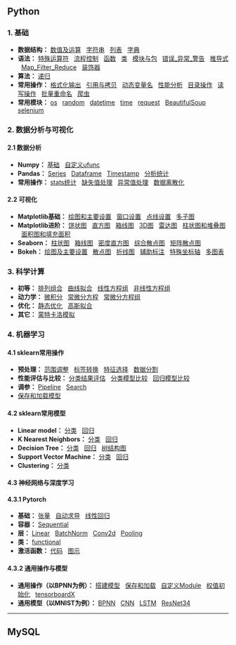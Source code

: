 ## Python
### 1. 基础
* **数据结构：**
[数值及运算](https://github.com/ZhouBinTGL/Code-Summary/blob/master/1.%20Python%E5%9F%BA%E7%A1%80/%E6%95%B0%E6%8D%AE%E7%BB%93%E6%9E%84%E4%B8%8E%E8%AF%AD%E6%B3%95/%E6%95%B0%E5%80%BC%E5%8F%8A%E8%BF%90%E7%AE%97.py) 
&nbsp; [字符串](https://github.com/ZhouBinTGL/Code-Summary/blob/master/1.%20Python%E5%9F%BA%E7%A1%80/%E6%95%B0%E6%8D%AE%E7%BB%93%E6%9E%84%E4%B8%8E%E8%AF%AD%E6%B3%95/%E5%AD%97%E7%AC%A6%E4%B8%B2.py) 
&nbsp; [列表](https://github.com/ZhouBinTGL/Code-Summary/blob/master/1.%20Python%E5%9F%BA%E7%A1%80/%E6%95%B0%E6%8D%AE%E7%BB%93%E6%9E%84%E4%B8%8E%E8%AF%AD%E6%B3%95/%E5%88%97%E8%A1%A8.py)
&nbsp; [字典](https://github.com/ZhouBinTGL/Code-Summary/blob/master/1.%20Python%E5%9F%BA%E7%A1%80/%E6%95%B0%E6%8D%AE%E7%BB%93%E6%9E%84%E4%B8%8E%E8%AF%AD%E6%B3%95/%E5%AD%97%E5%85%B8.py)
* **语法：** 
[特殊运算符](https://github.com/ZhouBinTGL/Code-Summary/blob/master/1.%20Python%E5%9F%BA%E7%A1%80/%E6%95%B0%E6%8D%AE%E7%BB%93%E6%9E%84%E4%B8%8E%E8%AF%AD%E6%B3%95/%E7%89%B9%E6%AE%8A%E8%BF%90%E7%AE%97%E7%AC%A6.py)
&nbsp; [流程控制](https://github.com/ZhouBinTGL/Code-Summary/blob/master/1.%20Python%E5%9F%BA%E7%A1%80/%E6%95%B0%E6%8D%AE%E7%BB%93%E6%9E%84%E4%B8%8E%E8%AF%AD%E6%B3%95/%E6%B5%81%E7%A8%8B%E6%8E%A7%E5%88%B6.py) 
&nbsp; [函数](https://github.com/ZhouBinTGL/Code-Summary/blob/master/1.%20Python%E5%9F%BA%E7%A1%80/%E6%95%B0%E6%8D%AE%E7%BB%93%E6%9E%84%E4%B8%8E%E8%AF%AD%E6%B3%95/%E5%87%BD%E6%95%B0.py)
&nbsp; [类](https://github.com/ZhouBinTGL/Code-Summary/blob/master/1.%20Python%E5%9F%BA%E7%A1%80/%E6%95%B0%E6%8D%AE%E7%BB%93%E6%9E%84%E4%B8%8E%E8%AF%AD%E6%B3%95/%E7%B1%BB.py)
&nbsp; [模块与包](https://github.com/ZhouBinTGL/Code-Summary/blob/master/1.%20Python%E5%9F%BA%E7%A1%80/%E6%95%B0%E6%8D%AE%E7%BB%93%E6%9E%84%E4%B8%8E%E8%AF%AD%E6%B3%95/%E6%A8%A1%E5%9D%97%E4%B8%8E%E5%8C%85.txt)
&nbsp; [错误_异常_警告](https://github.com/ZhouBinTGL/Code-Summary/blob/master/1.%20Python%E5%9F%BA%E7%A1%80/%E6%95%B0%E6%8D%AE%E7%BB%93%E6%9E%84%E4%B8%8E%E8%AF%AD%E6%B3%95/%E9%94%99%E8%AF%AF_%E5%BC%82%E5%B8%B8_%E8%AD%A6%E5%91%8A.py)
&nbsp; [推导式](https://github.com/ZhouBinTGL/Code-Summary/blob/master/1.%20Python%E5%9F%BA%E7%A1%80/%E6%95%B0%E6%8D%AE%E7%BB%93%E6%9E%84%E4%B8%8E%E8%AF%AD%E6%B3%95/%E6%8E%A8%E5%AF%BC%E5%BC%8F.py) 
&nbsp; [Map_Filter_Reduce](https://github.com/ZhouBinTGL/Code-Summary/blob/master/1.%20Python%E5%9F%BA%E7%A1%80/%E6%95%B0%E6%8D%AE%E7%BB%93%E6%9E%84%E4%B8%8E%E8%AF%AD%E6%B3%95/%E9%94%99%E8%AF%AF_%E5%BC%82%E5%B8%B8_%E8%AD%A6%E5%91%8A.py)
&nbsp; [装饰器](https://github.com/ZhouBinTGL/Code-Summary/blob/master/1.%20Python%E5%9F%BA%E7%A1%80/%E6%95%B0%E6%8D%AE%E7%BB%93%E6%9E%84%E4%B8%8E%E8%AF%AD%E6%B3%95/%E8%A3%85%E9%A5%B0%E5%99%A8.py)
* **算法：** 
[递归](https://github.com/ZhouBinTGL/Code-Summary/blob/master/1.%20Python%E5%9F%BA%E7%A1%80/%E6%95%B0%E6%8D%AE%E7%BB%93%E6%9E%84%E4%B8%8E%E8%AF%AD%E6%B3%95/%E9%80%92%E5%BD%92.py)
* **常用操作：**
[格式化输出](https://github.com/ZhouBinTGL/Code-Summary/blob/master/1.%20Python%E5%9F%BA%E7%A1%80/%E5%B8%B8%E7%94%A8%E6%A8%A1%E5%9D%97%E4%B8%8E%E6%93%8D%E4%BD%9C/%E6%A0%BC%E5%BC%8F%E5%8C%96%E8%BE%93%E5%87%BA.py)
&nbsp; [引用与拷贝](https://github.com/ZhouBinTGL/Code-Summary/blob/master/1.%20Python%E5%9F%BA%E7%A1%80/%E5%B8%B8%E7%94%A8%E6%A8%A1%E5%9D%97%E4%B8%8E%E6%93%8D%E4%BD%9C/%E5%BC%95%E7%94%A8%E4%B8%8E%E6%8B%B7%E8%B4%9D.py)
&nbsp; [动态变量名](https://github.com/ZhouBinTGL/Code-Summary/blob/master/1.%20Python%E5%9F%BA%E7%A1%80/%E5%B8%B8%E7%94%A8%E6%A8%A1%E5%9D%97%E4%B8%8E%E6%93%8D%E4%BD%9C/%E5%8A%A8%E6%80%81%E5%8F%98%E9%87%8F%E5%90%8D.py)
&nbsp; [性能分析](https://github.com/ZhouBinTGL/Code-Summary/blob/master/1.%20Python%E5%9F%BA%E7%A1%80/%E5%B8%B8%E7%94%A8%E6%A8%A1%E5%9D%97%E4%B8%8E%E6%93%8D%E4%BD%9C/%E6%80%A7%E8%83%BD%E5%88%86%E6%9E%90.py)
&nbsp; [目录操作](https://github.com/ZhouBinTGL/Code-Summary/blob/master/1.%20Python%E5%9F%BA%E7%A1%80/%E5%B8%B8%E7%94%A8%E6%A8%A1%E5%9D%97%E4%B8%8E%E6%93%8D%E4%BD%9C/%E6%A8%A1%E5%9D%97os.py)
&nbsp; [读写操作](https://github.com/ZhouBinTGL/Code-Summary/blob/master/1.%20Python%E5%9F%BA%E7%A1%80/%E5%B8%B8%E7%94%A8%E6%A8%A1%E5%9D%97%E4%B8%8E%E6%93%8D%E4%BD%9C/%E8%AF%BB%E5%86%99%E6%93%8D%E4%BD%9C.py)
&nbsp; [批量重命名](https://github.com/ZhouBinTGL/Code-Summary/blob/master/1.%20Python%E5%9F%BA%E7%A1%80/%E5%B8%B8%E7%94%A8%E6%A8%A1%E5%9D%97%E4%B8%8E%E6%93%8D%E4%BD%9C/%E6%89%B9%E9%87%8F%E9%87%8D%E5%91%BD%E5%90%8D.py)
&nbsp; [爬虫](https://github.com/ZhouBinTGL/Code-Summary/blob/master/%23%20%E7%BD%91%E7%BB%9C%E7%88%AC%E8%99%AB/%E9%9D%99%E6%80%81%E7%BD%91%E7%AB%99%E7%88%AC%E5%8F%96%E5%85%A5%E9%97%A8%E5%AE%9E%E4%BE%8B.py)
* **常用模块：**
[os](https://github.com/ZhouBinTGL/Code-Summary/blob/master/1.%20Python%E5%9F%BA%E7%A1%80/%E5%B8%B8%E7%94%A8%E6%A8%A1%E5%9D%97%E4%B8%8E%E6%93%8D%E4%BD%9C/%E6%A8%A1%E5%9D%97os.py)
&nbsp; [random](https://github.com/ZhouBinTGL/Code-Summary/blob/master/1.%20Python%E5%9F%BA%E7%A1%80/%E5%B8%B8%E7%94%A8%E6%A8%A1%E5%9D%97%E4%B8%8E%E6%93%8D%E4%BD%9C/%E6%A8%A1%E5%9D%97random.py)
&nbsp; [datetime](https://github.com/ZhouBinTGL/Code-Summary/blob/master/1.%20Python%E5%9F%BA%E7%A1%80/%E5%B8%B8%E7%94%A8%E6%A8%A1%E5%9D%97%E4%B8%8E%E6%93%8D%E4%BD%9C/%E6%A8%A1%E5%9D%97datetime.py)
&nbsp; [time](https://github.com/ZhouBinTGL/Code-Summary/blob/master/1.%20Python%E5%9F%BA%E7%A1%80/%E5%B8%B8%E7%94%A8%E6%A8%A1%E5%9D%97%E4%B8%8E%E6%93%8D%E4%BD%9C/%E6%A8%A1%E5%9D%97time.py)
&nbsp; [request](https://github.com/ZhouBinTGL/Code-Summary/blob/master/%23%20%E7%BD%91%E7%BB%9C%E7%88%AC%E8%99%AB/%E6%A8%A1%E5%9D%97requests.py)
&nbsp; [BeautifulSoup](https://github.com/ZhouBinTGL/Code-Summary/blob/master/%23%20%E7%BD%91%E7%BB%9C%E7%88%AC%E8%99%AB/%E6%A8%A1%E5%9D%97BeautifulSoup.py)
&nbsp; [selenium](https://github.com/ZhouBinTGL/Code-Summary/blob/master/%23%20%E7%BD%91%E7%BB%9C%E7%88%AC%E8%99%AB/%E6%A8%A1%E5%9D%97selenium.py)

### 2. 数据分析与可视化
#### 2.1 数据分析
* **Numpy：**
[基础](https://github.com/ZhouBinTGL/Code-Summary/blob/master/2.%20%E6%95%B0%E6%8D%AE%E5%88%86%E6%9E%90%E4%B8%8E%E5%8F%AF%E8%A7%86%E5%8C%96/%E6%95%B0%E6%8D%AE%E5%88%86%E6%9E%90/np%E5%9F%BA%E7%A1%80.py)
&nbsp; [自定义ufunc](https://github.com/ZhouBinTGL/Code-Summary/blob/master/2.%20%E6%95%B0%E6%8D%AE%E5%88%86%E6%9E%90%E4%B8%8E%E5%8F%AF%E8%A7%86%E5%8C%96/%E6%95%B0%E6%8D%AE%E5%88%86%E6%9E%90/%E8%87%AA%E5%AE%9A%E4%B9%89ufunc.py)
* **Pandas：**
[Series](https://github.com/ZhouBinTGL/Code-Summary/blob/master/2.%20%E6%95%B0%E6%8D%AE%E5%88%86%E6%9E%90%E4%B8%8E%E5%8F%AF%E8%A7%86%E5%8C%96/%E6%95%B0%E6%8D%AE%E5%88%86%E6%9E%90/pd-series.py)
&nbsp; [Dataframe](https://github.com/ZhouBinTGL/Code-Summary/blob/master/2.%20%E6%95%B0%E6%8D%AE%E5%88%86%E6%9E%90%E4%B8%8E%E5%8F%AF%E8%A7%86%E5%8C%96/%E6%95%B0%E6%8D%AE%E5%88%86%E6%9E%90/pd-dataframe.py)
&nbsp; [Timestamp](https://github.com/ZhouBinTGL/Code-Summary/blob/master/2.%20%E6%95%B0%E6%8D%AE%E5%88%86%E6%9E%90%E4%B8%8E%E5%8F%AF%E8%A7%86%E5%8C%96/%E6%95%B0%E6%8D%AE%E5%88%86%E6%9E%90/pd-timestamp.py)
&nbsp; [分析统计](https://github.com/ZhouBinTGL/Code-Summary/blob/master/2.%20%E6%95%B0%E6%8D%AE%E5%88%86%E6%9E%90%E4%B8%8E%E5%8F%AF%E8%A7%86%E5%8C%96/%E6%95%B0%E6%8D%AE%E5%88%86%E6%9E%90/pd%E7%BB%9F%E8%AE%A1.py)
* **常用操作：** 
[stats统计](https://github.com/ZhouBinTGL/Code-Summary/blob/master/2.%20%E6%95%B0%E6%8D%AE%E5%88%86%E6%9E%90%E4%B8%8E%E5%8F%AF%E8%A7%86%E5%8C%96/%E6%95%B0%E6%8D%AE%E5%88%86%E6%9E%90/st%E7%BB%9F%E8%AE%A1.py)
&nbsp; [缺失值处理](https://github.com/ZhouBinTGL/Code-Summary/blob/master/2.%20%E6%95%B0%E6%8D%AE%E5%88%86%E6%9E%90%E4%B8%8E%E5%8F%AF%E8%A7%86%E5%8C%96/%E6%95%B0%E6%8D%AE%E5%88%86%E6%9E%90/%E7%BC%BA%E5%A4%B1%E5%80%BC%E5%A4%84%E7%90%86.py)
&nbsp; [异常值处理](https://github.com/ZhouBinTGL/Code-Summary/blob/master/2.%20%E6%95%B0%E6%8D%AE%E5%88%86%E6%9E%90%E4%B8%8E%E5%8F%AF%E8%A7%86%E5%8C%96/%E6%95%B0%E6%8D%AE%E5%88%86%E6%9E%90/%E5%BC%82%E5%B8%B8%E5%80%BC%E5%A4%84%E7%90%86.py)
&nbsp; [数据离散化](https://github.com/ZhouBinTGL/Code-Summary/blob/master/2.%20%E6%95%B0%E6%8D%AE%E5%88%86%E6%9E%90%E4%B8%8E%E5%8F%AF%E8%A7%86%E5%8C%96/%E6%95%B0%E6%8D%AE%E5%88%86%E6%9E%90/%E6%95%B0%E6%8D%AE%E7%A6%BB%E6%95%A3%E5%8C%96.py)
#### 2.2 可视化
* **Matplotlib基础：** 
[绘图和主要设置](https://github.com/ZhouBinTGL/Code-Summary/blob/master/2.%20%E6%95%B0%E6%8D%AE%E5%88%86%E6%9E%90%E4%B8%8E%E5%8F%AF%E8%A7%86%E5%8C%96/%E5%8F%AF%E8%A7%86%E5%8C%96/mpl%E7%BB%98%E5%9B%BE%E5%92%8C%E4%B8%BB%E8%A6%81%E8%AE%BE%E7%BD%AE.py)
&nbsp; [窗口设置](https://github.com/ZhouBinTGL/Code-Summary/blob/master/2.%20%E6%95%B0%E6%8D%AE%E5%88%86%E6%9E%90%E4%B8%8E%E5%8F%AF%E8%A7%86%E5%8C%96/%E5%8F%AF%E8%A7%86%E5%8C%96/mpl%E7%AA%97%E5%8F%A3%E8%AE%BE%E7%BD%AE.py)
&nbsp; [点线设置](https://github.com/ZhouBinTGL/Code-Summary/blob/master/2.%20%E6%95%B0%E6%8D%AE%E5%88%86%E6%9E%90%E4%B8%8E%E5%8F%AF%E8%A7%86%E5%8C%96/%E5%8F%AF%E8%A7%86%E5%8C%96/mpl%E7%82%B9%E7%BA%BF%E6%A0%B7%E5%BC%8F.py)
&nbsp; [多子图](https://github.com/ZhouBinTGL/Code-Summary/blob/master/2.%20%E6%95%B0%E6%8D%AE%E5%88%86%E6%9E%90%E4%B8%8E%E5%8F%AF%E8%A7%86%E5%8C%96/%E5%8F%AF%E8%A7%86%E5%8C%96/mpl%E5%A4%9A%E5%AD%90%E5%9B%BE.py)
* **Matplotlib进阶：** 
[饼状图](https://github.com/ZhouBinTGL/Code-Summary/blob/master/2.%20%E6%95%B0%E6%8D%AE%E5%88%86%E6%9E%90%E4%B8%8E%E5%8F%AF%E8%A7%86%E5%8C%96/%E5%8F%AF%E8%A7%86%E5%8C%96/mpl%E9%A5%BC%E7%8A%B6%E5%9B%BE.py)
&nbsp; [直方图](https://github.com/ZhouBinTGL/Code-Summary/blob/master/2.%20%E6%95%B0%E6%8D%AE%E5%88%86%E6%9E%90%E4%B8%8E%E5%8F%AF%E8%A7%86%E5%8C%96/%E5%8F%AF%E8%A7%86%E5%8C%96/mpl%E7%9B%B4%E6%96%B9%E5%9B%BE.py)
&nbsp; [箱线图](https://github.com/ZhouBinTGL/Code-Summary/blob/master/2.%20%E6%95%B0%E6%8D%AE%E5%88%86%E6%9E%90%E4%B8%8E%E5%8F%AF%E8%A7%86%E5%8C%96/%E5%8F%AF%E8%A7%86%E5%8C%96/mpl%E7%AE%B1%E7%BA%BF%E5%9B%BE.py)
&nbsp; [3D图](https://github.com/ZhouBinTGL/Code-Summary/blob/master/2.%20%E6%95%B0%E6%8D%AE%E5%88%86%E6%9E%90%E4%B8%8E%E5%8F%AF%E8%A7%86%E5%8C%96/%E5%8F%AF%E8%A7%86%E5%8C%96/mpl%E7%BB%98%E5%88%B63D%E5%9B%BE.py)
&nbsp; [雷达图](https://github.com/ZhouBinTGL/Code-Summary/blob/master/2.%20%E6%95%B0%E6%8D%AE%E5%88%86%E6%9E%90%E4%B8%8E%E5%8F%AF%E8%A7%86%E5%8C%96/%E5%8F%AF%E8%A7%86%E5%8C%96/mpl%E9%9B%B7%E8%BE%BE%E5%9B%BE.py)
&nbsp; [柱状图和堆叠图](https://github.com/ZhouBinTGL/Code-Summary/blob/master/2.%20%E6%95%B0%E6%8D%AE%E5%88%86%E6%9E%90%E4%B8%8E%E5%8F%AF%E8%A7%86%E5%8C%96/%E5%8F%AF%E8%A7%86%E5%8C%96/mpl%E6%9F%B1%E7%8A%B6%E5%9B%BE%E5%92%8C%E5%A0%86%E5%8F%A0%E5%9B%BE.py)
&nbsp; [面积图和填充面积](https://github.com/ZhouBinTGL/Code-Summary/blob/master/2.%20%E6%95%B0%E6%8D%AE%E5%88%86%E6%9E%90%E4%B8%8E%E5%8F%AF%E8%A7%86%E5%8C%96/%E5%8F%AF%E8%A7%86%E5%8C%96/mpl%E9%9D%A2%E7%A7%AF%E5%9B%BE%E5%92%8C%E5%A1%AB%E5%85%85%E9%9D%A2%E7%A7%AF.py)
* **Seaborn：** 
[柱状图](https://github.com/ZhouBinTGL/Code-Summary/blob/master/2.%20%E6%95%B0%E6%8D%AE%E5%88%86%E6%9E%90%E4%B8%8E%E5%8F%AF%E8%A7%86%E5%8C%96/%E5%8F%AF%E8%A7%86%E5%8C%96/sns%E6%9F%B1%E7%8A%B6%E5%9B%BE.py)
&nbsp; [箱线图](https://github.com/ZhouBinTGL/Code-Summary/blob/master/2.%20%E6%95%B0%E6%8D%AE%E5%88%86%E6%9E%90%E4%B8%8E%E5%8F%AF%E8%A7%86%E5%8C%96/%E5%8F%AF%E8%A7%86%E5%8C%96/sns%E7%AE%B1%E7%BA%BF%E5%9B%BE.py)
&nbsp; [密度直方图](https://github.com/ZhouBinTGL/Code-Summary/blob/master/2.%20%E6%95%B0%E6%8D%AE%E5%88%86%E6%9E%90%E4%B8%8E%E5%8F%AF%E8%A7%86%E5%8C%96/%E5%8F%AF%E8%A7%86%E5%8C%96/sns%E5%AF%86%E5%BA%A6%E7%9B%B4%E6%96%B9%E5%9B%BE.py)
&nbsp; [综合散点图](https://github.com/ZhouBinTGL/Code-Summary/blob/master/2.%20%E6%95%B0%E6%8D%AE%E5%88%86%E6%9E%90%E4%B8%8E%E5%8F%AF%E8%A7%86%E5%8C%96/%E5%8F%AF%E8%A7%86%E5%8C%96/sns%E7%BB%BC%E5%90%88%E6%95%A3%E7%82%B9%E5%9B%BE.py)
&nbsp; [矩阵散点图](https://github.com/ZhouBinTGL/Code-Summary/blob/master/2.%20%E6%95%B0%E6%8D%AE%E5%88%86%E6%9E%90%E4%B8%8E%E5%8F%AF%E8%A7%86%E5%8C%96/%E5%8F%AF%E8%A7%86%E5%8C%96/sns%E7%9F%A9%E9%98%B5%E6%95%A3%E7%82%B9%E5%9B%BE.py)
* **Bokeh：**
[绘图及主要设置](https://github.com/ZhouBinTGL/Code-Summary/blob/master/2.%20%E6%95%B0%E6%8D%AE%E5%88%86%E6%9E%90%E4%B8%8E%E5%8F%AF%E8%A7%86%E5%8C%96/%E5%8F%AF%E8%A7%86%E5%8C%96/sns%E7%BB%98%E5%88%B6%E7%89%B9%E6%AE%8A%E5%9B%BE.py)
&nbsp; [散点图](https://github.com/ZhouBinTGL/Code-Summary/blob/master/2.%20%E6%95%B0%E6%8D%AE%E5%88%86%E6%9E%90%E4%B8%8E%E5%8F%AF%E8%A7%86%E5%8C%96/%E5%8F%AF%E8%A7%86%E5%8C%96/bokeh%E6%95%A3%E7%82%B9%E5%9B%BE.py)
&nbsp; [折线图](https://github.com/ZhouBinTGL/Code-Summary/blob/master/2.%20%E6%95%B0%E6%8D%AE%E5%88%86%E6%9E%90%E4%B8%8E%E5%8F%AF%E8%A7%86%E5%8C%96/%E5%8F%AF%E8%A7%86%E5%8C%96/bokeh%E6%8A%98%E7%BA%BF%E5%9B%BE.py)
&nbsp; [辅助标注](https://github.com/ZhouBinTGL/Code-Summary/blob/master/2.%20%E6%95%B0%E6%8D%AE%E5%88%86%E6%9E%90%E4%B8%8E%E5%8F%AF%E8%A7%86%E5%8C%96/%E5%8F%AF%E8%A7%86%E5%8C%96/bokeh%E8%BE%85%E5%8A%A9%E6%A0%87%E6%B3%A8.py)
&nbsp; [特殊坐标轴](https://github.com/ZhouBinTGL/Code-Summary/blob/master/2.%20%E6%95%B0%E6%8D%AE%E5%88%86%E6%9E%90%E4%B8%8E%E5%8F%AF%E8%A7%86%E5%8C%96/%E5%8F%AF%E8%A7%86%E5%8C%96/bokeh%E7%89%B9%E6%AE%8A%E5%9D%90%E6%A0%87%E8%BD%B4.py)
&nbsp; [多图表](https://github.com/ZhouBinTGL/Code-Summary/blob/master/2.%20%E6%95%B0%E6%8D%AE%E5%88%86%E6%9E%90%E4%B8%8E%E5%8F%AF%E8%A7%86%E5%8C%96/%E5%8F%AF%E8%A7%86%E5%8C%96/bokeh%E5%A4%9A%E5%9B%BE%E8%A1%A8.py)

### 3. 科学计算
* **初等：**
[排列组合](https://github.com/ZhouBinTGL/Code-Summary/blob/master/3.%20%E7%A7%91%E5%AD%A6%E8%AE%A1%E7%AE%97/%E6%8E%92%E5%88%97%E7%BB%84%E5%90%88.py)
&nbsp; [曲线拟合](https://github.com/ZhouBinTGL/Code-Summary/blob/master/3.%20%E7%A7%91%E5%AD%A6%E8%AE%A1%E7%AE%97/%E6%9B%B2%E7%BA%BF%E6%8B%9F%E5%90%88.py)
&nbsp; [线性方程组](https://github.com/ZhouBinTGL/Code-Summary/blob/master/3.%20%E7%A7%91%E5%AD%A6%E8%AE%A1%E7%AE%97/%E7%BA%BF%E6%80%A7%E6%96%B9%E7%A8%8B%E7%BB%84.py)
&nbsp; [非线性方程组](https://github.com/ZhouBinTGL/Code-Summary/blob/master/3.%20%E7%A7%91%E5%AD%A6%E8%AE%A1%E7%AE%97/%E9%9D%9E%E7%BA%BF%E6%80%A7%E6%96%B9%E7%A8%8B%E7%BB%84.py)
* **动力学：**
[微积分](https://github.com/ZhouBinTGL/Code-Summary/blob/master/3.%20%E7%A7%91%E5%AD%A6%E8%AE%A1%E7%AE%97/%E5%BE%AE%E7%A7%AF%E5%88%86.py)
&nbsp; [常微分方程](https://github.com/ZhouBinTGL/Code-Summary/blob/master/3.%20%E7%A7%91%E5%AD%A6%E8%AE%A1%E7%AE%97/%E5%B8%B8%E5%BE%AE%E5%88%86%E6%96%B9%E7%A8%8B.py)
&nbsp; [常微分方程组](https://github.com/ZhouBinTGL/Code-Summary/blob/master/3.%20%E7%A7%91%E5%AD%A6%E8%AE%A1%E7%AE%97/%E5%B8%B8%E5%BE%AE%E5%88%86%E6%96%B9%E7%A8%8B%E7%BB%84.py)
* **优化：**
[静态优化](https://github.com/ZhouBinTGL/Code-Summary/blob/master/3.%20%E7%A7%91%E5%AD%A6%E8%AE%A1%E7%AE%97/%E6%9C%80%E4%BC%98%E5%8C%96%E9%97%AE%E9%A2%98.py)
&nbsp; [高斯拟合](https://github.com/ZhouBinTGL/Code-Summary/blob/master/3.%20%E7%A7%91%E5%AD%A6%E8%AE%A1%E7%AE%97/%E9%AB%98%E6%96%AF%E6%8B%9F%E5%90%88.py)
* **其它：**
[蒙特卡洛模拟](https://github.com/ZhouBinTGL/Code-Summary/blob/master/3.%20%E7%A7%91%E5%AD%A6%E8%AE%A1%E7%AE%97/%E8%92%99%E7%89%B9%E5%8D%A1%E6%B4%9B%E6%A8%A1%E6%8B%9F.py)

### 4. 机器学习
#### 4.1 sklearn常用操作
* **预处理：** 
[范围调整](https://github.com/ZhouBinTGL/Code-Summary/blob/master/4.%20%E6%9C%BA%E5%99%A8%E5%AD%A6%E4%B9%A0/%E5%9F%BA%E6%9C%AC%E6%93%8D%E4%BD%9C/%E6%95%B0%E6%8D%AE%E8%B0%83%E6%95%B4.py)
&nbsp; [标签转换](https://github.com/ZhouBinTGL/Code-Summary/blob/master/4.%20%E6%9C%BA%E5%99%A8%E5%AD%A6%E4%B9%A0/%E5%9F%BA%E6%9C%AC%E6%93%8D%E4%BD%9C/%E6%A0%87%E7%AD%BE%E8%BD%AC%E6%8D%A2.py)
&nbsp; [特征选择](https://github.com/ZhouBinTGL/Code-Summary/blob/master/4.%20%E6%9C%BA%E5%99%A8%E5%AD%A6%E4%B9%A0/%E5%9F%BA%E6%9C%AC%E6%93%8D%E4%BD%9C/%E7%89%B9%E5%BE%81%E9%80%89%E6%8B%A9.py)
&nbsp; [数据分割](https://github.com/ZhouBinTGL/Code-Summary/blob/master/4.%20%E6%9C%BA%E5%99%A8%E5%AD%A6%E4%B9%A0/%E5%9F%BA%E6%9C%AC%E6%93%8D%E4%BD%9C/%E6%95%B0%E6%8D%AE%E5%88%86%E5%89%B2.py)
* **性能评估与比较：**
[分类结果评估](https://github.com/ZhouBinTGL/Code-Summary/blob/master/4.%20机器学习/传统模型/分类结果评估.py)
&nbsp; [分类模型比较](https://github.com/ZhouBinTGL/Code-Summary/blob/master/4.%20%E6%9C%BA%E5%99%A8%E5%AD%A6%E4%B9%A0/%E4%BC%A0%E7%BB%9F%E6%A8%A1%E5%9E%8B/%E5%88%86%E7%B1%BB%E7%AE%97%E6%B3%95%E6%AF%94%E8%BE%83.py)
&nbsp; [回归模型比较](https://github.com/ZhouBinTGL/Code-Summary/blob/master/4.%20%E6%9C%BA%E5%99%A8%E5%AD%A6%E4%B9%A0/%E4%BC%A0%E7%BB%9F%E6%A8%A1%E5%9E%8B/%E5%9B%9E%E5%BD%92%E7%AE%97%E6%B3%95%E6%AF%94%E8%BE%83.py)
* **调参：**
[Pipeline](https://github.com/ZhouBinTGL/Code-Summary/blob/master/4.%20%E6%9C%BA%E5%99%A8%E5%AD%A6%E4%B9%A0/%E4%BC%A0%E7%BB%9F%E6%A8%A1%E5%9E%8B/%E8%87%AA%E5%8A%A8%E6%B5%81%E7%A8%8BPipeline.py)
&nbsp; [Search](https://github.com/ZhouBinTGL/Code-Summary/blob/master/4.%20%E6%9C%BA%E5%99%A8%E5%AD%A6%E4%B9%A0/%E4%BC%A0%E7%BB%9F%E6%A8%A1%E5%9E%8B/%E5%8F%82%E6%95%B0%E4%BC%98%E5%8C%96.py)
* [保存和加载模型](https://github.com/ZhouBinTGL/Code-Summary/blob/master/4.%20%E6%9C%BA%E5%99%A8%E5%AD%A6%E4%B9%A0/%E4%BC%A0%E7%BB%9F%E6%A8%A1%E5%9E%8B/%E4%BF%9D%E5%AD%98%E5%8A%A0%E8%BD%BD%E6%A8%A1%E5%9E%8B.py)
#### 4.2 sklearn常用模型
* **Linear model：**
[分类](https://github.com/ZhouBinTGL/Code-Summary/blob/master/4.%20%E6%9C%BA%E5%99%A8%E5%AD%A6%E4%B9%A0/%E4%BC%A0%E7%BB%9F%E6%A8%A1%E5%9E%8B/%E7%BA%BF%E6%80%A7%E6%A8%A1%E5%9E%8B-%E5%88%86%E7%B1%BB.py)
&nbsp; [回归](https://github.com/ZhouBinTGL/Code-Summary/blob/master/4.%20%E6%9C%BA%E5%99%A8%E5%AD%A6%E4%B9%A0/%E4%BC%A0%E7%BB%9F%E6%A8%A1%E5%9E%8B/%E7%BA%BF%E6%80%A7%E6%A8%A1%E5%9E%8B-%E5%9B%9E%E5%BD%92.py)
* **K Nearest Neighbors：**
[分类](https://github.com/ZhouBinTGL/Code-Summary/blob/master/4.%20%E6%9C%BA%E5%99%A8%E5%AD%A6%E4%B9%A0/%E4%BC%A0%E7%BB%9F%E6%A8%A1%E5%9E%8B/KNN%E5%88%86%E7%B1%BB.py)
&nbsp; [回归](https://github.com/ZhouBinTGL/Code-Summary/blob/master/4.%20%E6%9C%BA%E5%99%A8%E5%AD%A6%E4%B9%A0/%E4%BC%A0%E7%BB%9F%E6%A8%A1%E5%9E%8B/KNN%E5%9B%9E%E5%BD%92.py)
* **Decision Tree：**
[分类](https://github.com/ZhouBinTGL/Code-Summary/blob/master/4.%20%E6%9C%BA%E5%99%A8%E5%AD%A6%E4%B9%A0/%E4%BC%A0%E7%BB%9F%E6%A8%A1%E5%9E%8B/DT%E5%88%86%E7%B1%BB.py)
&nbsp; [回归](https://github.com/ZhouBinTGL/Code-Summary/blob/master/4.%20%E6%9C%BA%E5%99%A8%E5%AD%A6%E4%B9%A0/%E4%BC%A0%E7%BB%9F%E6%A8%A1%E5%9E%8B/DT%E5%9B%9E%E5%BD%92.py)
&nbsp; [树结构图](https://github.com/ZhouBinTGL/Code-Summary/blob/master/4.%20%E6%9C%BA%E5%99%A8%E5%AD%A6%E4%B9%A0/%E4%BC%A0%E7%BB%9F%E6%A8%A1%E5%9E%8B/DT%E5%9B%BE.py)
* **Support Vector Machine：**
[分类](https://github.com/ZhouBinTGL/Code-Summary/blob/master/4.%20%E6%9C%BA%E5%99%A8%E5%AD%A6%E4%B9%A0/%E4%BC%A0%E7%BB%9F%E6%A8%A1%E5%9E%8B/SVM%E5%88%86%E7%B1%BB.py)
&nbsp; [回归](https://github.com/ZhouBinTGL/Code-Summary/blob/master/4.%20%E6%9C%BA%E5%99%A8%E5%AD%A6%E4%B9%A0/%E4%BC%A0%E7%BB%9F%E6%A8%A1%E5%9E%8B/SVM%E5%9B%9E%E5%BD%92.py)
* **Clustering：**
[分类](https://github.com/ZhouBinTGL/Code-Summary/blob/master/4.%20%E6%9C%BA%E5%99%A8%E5%AD%A6%E4%B9%A0/%E4%BC%A0%E7%BB%9F%E6%A8%A1%E5%9E%8B/%E9%9B%86%E6%88%90%E7%AE%97%E6%B3%95.py)

#### 4.3 神经网络与深度学习
#### 4.3.1 Pytorch
* **基础：**
[张量](https://github.com/ZhouBinTGL/Code-Summary/blob/master/4.%20%E6%9C%BA%E5%99%A8%E5%AD%A6%E4%B9%A0/%E7%A5%9E%E7%BB%8F%E7%BD%91%E7%BB%9C%E4%B8%8E%E6%B7%B1%E5%BA%A6%E5%AD%A6%E4%B9%A0/%E5%BC%A0%E9%87%8F.py)
&nbsp; [自动求导](https://github.com/ZhouBinTGL/Code-Summary/blob/master/4.%20%E6%9C%BA%E5%99%A8%E5%AD%A6%E4%B9%A0/%E7%A5%9E%E7%BB%8F%E7%BD%91%E7%BB%9C%E4%B8%8E%E6%B7%B1%E5%BA%A6%E5%AD%A6%E4%B9%A0/%E8%87%AA%E5%8A%A8%E6%B1%82%E5%AF%BC.py)
&nbsp; [线性回归](https://github.com/ZhouBinTGL/Code-Summary/blob/master/4.%20%E6%9C%BA%E5%99%A8%E5%AD%A6%E4%B9%A0/%E7%A5%9E%E7%BB%8F%E7%BD%91%E7%BB%9C%E4%B8%8E%E6%B7%B1%E5%BA%A6%E5%AD%A6%E4%B9%A0/%E7%BA%BF%E6%80%A7%E5%9B%9E%E5%BD%92.py)
* **容器：**
[Sequential](https://github.com/ZhouBinTGL/Code-Summary/blob/master/4.%20%E6%9C%BA%E5%99%A8%E5%AD%A6%E4%B9%A0/%E7%A5%9E%E7%BB%8F%E7%BD%91%E7%BB%9C%E4%B8%8E%E6%B7%B1%E5%BA%A6%E5%AD%A6%E4%B9%A0/%E5%AE%B9%E5%99%A8Sequential.py)
* **层：**
[Linear](https://github.com/ZhouBinTGL/Code-Summary/blob/master/4.%20%E6%9C%BA%E5%99%A8%E5%AD%A6%E4%B9%A0/%E7%A5%9E%E7%BB%8F%E7%BD%91%E7%BB%9C%E4%B8%8E%E6%B7%B1%E5%BA%A6%E5%AD%A6%E4%B9%A0/%E5%B1%82Linear.py)
&nbsp; [BatchNorm](https://github.com/ZhouBinTGL/Code-Summary/blob/master/4.%20%E6%9C%BA%E5%99%A8%E5%AD%A6%E4%B9%A0/%E7%A5%9E%E7%BB%8F%E7%BD%91%E7%BB%9C%E4%B8%8E%E6%B7%B1%E5%BA%A6%E5%AD%A6%E4%B9%A0/%E5%B1%82BatchNorm.py)
&nbsp; [Conv2d](https://github.com/ZhouBinTGL/Code-Summary/blob/master/4.%20%E6%9C%BA%E5%99%A8%E5%AD%A6%E4%B9%A0/%E7%A5%9E%E7%BB%8F%E7%BD%91%E7%BB%9C%E4%B8%8E%E6%B7%B1%E5%BA%A6%E5%AD%A6%E4%B9%A0/%E5%B1%82Conv2d.py)
&nbsp; [Pooling](https://github.com/ZhouBinTGL/Code-Summary/blob/master/4.%20%E6%9C%BA%E5%99%A8%E5%AD%A6%E4%B9%A0/%E7%A5%9E%E7%BB%8F%E7%BD%91%E7%BB%9C%E4%B8%8E%E6%B7%B1%E5%BA%A6%E5%AD%A6%E4%B9%A0/%E5%B1%82Pooling.py)
* **类：**
[functional](https://github.com/ZhouBinTGL/Code-Summary/blob/master/4.%20%E6%9C%BA%E5%99%A8%E5%AD%A6%E4%B9%A0/%E7%A5%9E%E7%BB%8F%E7%BD%91%E7%BB%9C%E4%B8%8E%E6%B7%B1%E5%BA%A6%E5%AD%A6%E4%B9%A0/%E7%B1%BBfunctional.py)
* **激活函数：**
[代码](https://github.com/ZhouBinTGL/Code-Summary/blob/master/4.%20%E6%9C%BA%E5%99%A8%E5%AD%A6%E4%B9%A0/%E7%A5%9E%E7%BB%8F%E7%BD%91%E7%BB%9C%E4%B8%8E%E6%B7%B1%E5%BA%A6%E5%AD%A6%E4%B9%A0/%E9%9D%9E%E7%BA%BF%E6%80%A7%E6%BF%80%E6%B4%BB%E5%87%BD%E6%95%B0.py)
&nbsp; [图示](https://github.com/ZhouBinTGL/Code-Summary/blob/master/4.%20%E6%9C%BA%E5%99%A8%E5%AD%A6%E4%B9%A0/%E7%A5%9E%E7%BB%8F%E7%BD%91%E7%BB%9C%E4%B8%8E%E6%B7%B1%E5%BA%A6%E5%AD%A6%E4%B9%A0/%E6%BF%80%E6%B4%BB%E5%87%BD%E6%95%B0%E5%9B%BE%E7%A4%BA.png)
#### 4.3.2 通用操作与模型
* **通用操作（以BPNN为例）：**
[搭建模型](https://github.com/ZhouBinTGL/Code-Summary/blob/master/4.%20%E6%9C%BA%E5%99%A8%E5%AD%A6%E4%B9%A0/%E7%A5%9E%E7%BB%8F%E7%BD%91%E7%BB%9C%E4%B8%8E%E6%B7%B1%E5%BA%A6%E5%AD%A6%E4%B9%A0/%E6%90%AD%E5%BB%BA%E6%A8%A1%E5%9E%8B.py)
&nbsp; [保存和加载](https://github.com/ZhouBinTGL/Code-Summary/blob/master/4.%20%E6%9C%BA%E5%99%A8%E5%AD%A6%E4%B9%A0/%E7%A5%9E%E7%BB%8F%E7%BD%91%E7%BB%9C%E4%B8%8E%E6%B7%B1%E5%BA%A6%E5%AD%A6%E4%B9%A0/%E4%BF%9D%E5%AD%98%E4%B8%8E%E5%8A%A0%E8%BD%BD%E6%A8%A1%E5%9E%8B.py)
&nbsp; [自定义Module](https://github.com/ZhouBinTGL/Code-Summary/blob/master/4.%20%E6%9C%BA%E5%99%A8%E5%AD%A6%E4%B9%A0/%E7%A5%9E%E7%BB%8F%E7%BD%91%E7%BB%9C%E4%B8%8E%E6%B7%B1%E5%BA%A6%E5%AD%A6%E4%B9%A0/%E8%87%AA%E5%AE%9A%E4%B9%89Module.py)
&nbsp; [权值初始化](https://github.com/ZhouBinTGL/Code-Summary/blob/master/4.%20%E6%9C%BA%E5%99%A8%E5%AD%A6%E4%B9%A0/%E7%A5%9E%E7%BB%8F%E7%BD%91%E7%BB%9C%E4%B8%8E%E6%B7%B1%E5%BA%A6%E5%AD%A6%E4%B9%A0/%E6%9D%83%E5%80%BC%E5%88%9D%E5%A7%8B%E5%8C%96.py)
&nbsp; [tensorboardX](https://github.com/ZhouBinTGL/Code-Summary/blob/master/4.%20%E6%9C%BA%E5%99%A8%E5%AD%A6%E4%B9%A0/%E7%A5%9E%E7%BB%8F%E7%BD%91%E7%BB%9C%E4%B8%8E%E6%B7%B1%E5%BA%A6%E5%AD%A6%E4%B9%A0/%E5%8F%AF%E8%A7%86%E5%8C%96tensorboardX.py)
* **通用模型（以MNIST为例）：**
[BPNN](https://github.com/ZhouBinTGL/Code-Summary/blob/master/4.%20%E6%9C%BA%E5%99%A8%E5%AD%A6%E4%B9%A0/%E7%A5%9E%E7%BB%8F%E7%BD%91%E7%BB%9C%E4%B8%8E%E6%B7%B1%E5%BA%A6%E5%AD%A6%E4%B9%A0/MLP%E6%89%8B%E5%86%99%E6%95%B0%E5%AD%97.py)
&nbsp; [CNN](https://github.com/ZhouBinTGL/Code-Summary/blob/master/4.%20%E6%9C%BA%E5%99%A8%E5%AD%A6%E4%B9%A0/%E7%A5%9E%E7%BB%8F%E7%BD%91%E7%BB%9C%E4%B8%8E%E6%B7%B1%E5%BA%A6%E5%AD%A6%E4%B9%A0/CNN%E6%89%8B%E5%86%99%E6%95%B0%E5%AD%97.py)
&nbsp; [LSTM](https://github.com/ZhouBinTGL/Code-Summary/blob/master/4.%20%E6%9C%BA%E5%99%A8%E5%AD%A6%E4%B9%A0/%E7%A5%9E%E7%BB%8F%E7%BD%91%E7%BB%9C%E4%B8%8E%E6%B7%B1%E5%BA%A6%E5%AD%A6%E4%B9%A0/LSTM%E6%89%8B%E5%86%99%E6%95%B0%E5%AD%97.py)
&nbsp; [ResNet34](https://github.com/ZhouBinTGL/Code-Summary/blob/master/4.%20%E6%9C%BA%E5%99%A8%E5%AD%A6%E4%B9%A0/%E7%A5%9E%E7%BB%8F%E7%BD%91%E7%BB%9C%E4%B8%8E%E6%B7%B1%E5%BA%A6%E5%AD%A6%E4%B9%A0/%E6%A8%A1%E5%9E%8BResNet34.py)
------
## MySQL
